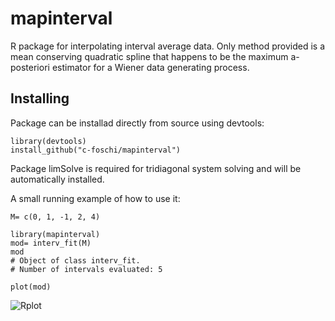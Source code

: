 # mapinterval
R package for interpolating interval average data. Only method provided is a mean conserving quadratic spline that happens to be the maximum a-posteriori estimator for a Wiener data generating process.

## Installing
Package can be installad directly from source using devtools:

```
library(devtools)
install_github("c-foschi/mapinterval")
```

Package limSolve is required for tridiagonal system solving and will be automatically installed.

A small running example of how to use it:

```
M= c(0, 1, -1, 2, 4)

library(mapinterval)
mod= interv_fit(M)
mod
# Object of class interv_fit.
# Number of intervals evaluated: 5

plot(mod)
```
![Rplot](https://user-images.githubusercontent.com/39349171/84865661-e56e5a00-b078-11ea-8187-7a4c495c8538.png)
